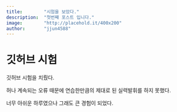 ```yaml
---
title:        "시험을 보았다."
description:  "첫번째 포스트 입니다."
image:        "http://placehold.it/400x200"
author:       "jjun4588"
---
```


깃허브 시험
============

깃허브 시험을 치뤘다.

허나 계속되는 오류 때문에 연습한만큼의 제대로 된 실력발휘를 하지 못했다.

너무 아쉬운 하루였으나 그래도 큰 경험이 되었다.

